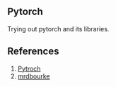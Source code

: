 ## Pytorch
Trying out pytorch and its libraries.
## References
1. [Pytroch](https://pytorch.org/tutorials/)
2. [mrdbourke](https://www.learnpytorch.io/)
